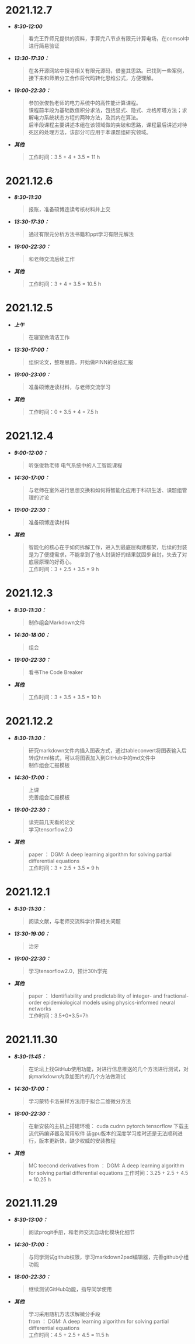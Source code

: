 # 2021.12.7
* __*8:30-12:00*__  
    > 看完王乔师兄提供的资料，手算完八节点有限元计算电场，在comsol中进行简易验证    
* __*13:30-17:30：*__  
    > 在各开源网站中搜寻相关有限元源码，借鉴其思路。已找到一些案例，接下来和师弟分工合作将代码转化思维公式，方便理解。    
* __*19:00-22:30：*__  
    > 参加张俊勃老师的电力系统中的高性能计算课程。  
    > 课程前半段为基础数值积分求法，包括显式、隐式、龙格库塔方法；求解电力系统状态方程的两种方法，及其内在算法。  
    > 后半段课程主要讲述本组在该领域做的突破和思路，课程最后讲述对待死区的处理方法，该部分可应用于本课题组研究领域。    
* __*其他*__ 
    > 工作时间：3.5 + 4 + 3.5 = 11 h   

# 2021.12.6
* __*8:30-11:30*__  
    > 报账，准备硕博连读考核材料并上交  
* __*13:30-17:30：*__  
    > 通过有限元分析方法书籍和ppt学习有限元解法  
* __*19:00-22:30：*__  
    > 和老师交流后续工作  
* __*其他*__ 
    > 工作时间：3 + 4 + 3.5 = 10.5 h   
# 2021.12.5
* __*上午*__
    > 在寝室做清洁工作  
* __*13:30-17:00：*__
    > 组织论文，整理思路，开始做PINN的总结汇报  
* __*19:00-23:00：*__
    > 准备硕博连读材料，与老师交流学习  
* __*其他*__ 
    > 工作时间：0 + 3.5 + 4 = 7.5 h   
# 2021.12.4
* __*9:00-12:00：*__
    > 听张俊勃老师 电气系统中的人工智能课程
* __*14:30-17:00：*__
    > 与老师在室外进行思想交换和如何将智能化应用于科研生活、课题组管理的讨论  
* __*19:00-22:30：*__
    > 准备硕博连读材料  
* __*其他*__
    > 智能化的核心在于如何拆解工作，进入到最底层构建框架，后续的封装是为了便捷需求，不能拿到了他人封装好的结果就固步自封，失去了对底层原理的好奇心。  
    > 工作时间：3 + 2.5 + 3.5 = 9 h  
# 2021.12.3
* __*8:30-11:30：*__
    > 制作组会Markdown文件
* __*14:30-18:00：*__
    > 组会  
* __*19:00-22:30：*__
    > 看书The Code Breaker  
* __*其他*__
    >工作时间：3 + 3.5 + 3.5 = 10 h  
    >  
# 2021.12.2
* __*8:30-11:30：*__
    > 研究markdown文件内插入图表方式，通过tableconvert将图表输入后转成html格式，可以将图表加入到GitHub中的md文件中  
    > 制作组会汇报模板
* __*14:30-17:00：*__
    > 上课  
    > 完善组会汇报模板
* __*19:00-22:30：*__
    > 读完前几天看的论文  
    > 学习tensorflow2.0
* __*其他*__
    >paper ： DGM: A deep learning algorithm for solving partial differential equations  
    >工作时间：3 + 2.5 + 3.5 = 9 h  
    >  
# 2021.12.1
* __*8:30-11:30：*__
    > 阅读文献，与老师交流科学计算相关问题
* __*13:30-19:00：*__
    > 治牙
* __*19:00-22:30：*__
    > 学习tensorflow2.0，预计30h学完
* __*其他*__
    >paper ： Identifiability and predictability of integer- and fractional-order epidemiological models using physics-informed neural networks  
    >工作时间：3.5+0+3.5=7h  
    >  
# 2021.11.30
* __*8:30-11:45：*__
    > 在论坛上找GitHub使用功能，对进行信息推送的几个方法进行测试，对向markdown内添加图片的几个方法做测试
* __*14:30-17:00：*__
    > 学习蒙特卡洛采样方法用于拟合二维微分方法
* __*18:00-22:30：*__
    > 在新安装的主机上搭建环境：
    > cuda cudnn pytorch tensorflow
    > 下载主流代码编译器及常用软件
    > 装gpu版本的深度学习库时还是无法顺利进行，版本更新快，缺少权威的安装教程
* __*其他*__
    >MC toecond derivatives
    >from ： DGM: A deep learning algorithm for solving partial differential equations
    >工作时间：3.25 + 2.5 + 4.5 = 10.25 h  

# 2021.11.29
* __*8:30-13:00：*__
    > 阅读progit手册，和老师交流自动化模块化细节
* __*14:30-17:00：*__
    > 与同学测试github权限，学习markdown2pad编辑器，完善github小组功能
* __*18:00-22:30：*__
    > 继续测试GitHub功能，指导同学使用
* __*其他*__
    >学习采用随机方法求解微分手段  
    >from ： DGM: A deep learning algorithm for solving partial differential equations  
    >工作时间：4.5 + 2.5 + 4.5 = 11.5 h

